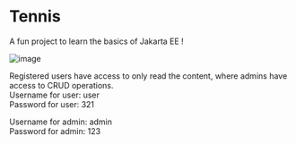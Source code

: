 # Tennis

A fun project to learn the basics of Jakarta EE !

![image](https://user-images.githubusercontent.com/106018404/230019665-86b25307-2176-453e-962e-1134fef50584.png)

Registered users have access to only read the content, where admins have access to CRUD operations.    
Username for user: user  
Password for user: 321  
  
Username for admin: admin  
Password for admin: 123  
